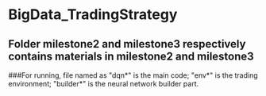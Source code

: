# BigData_TradingStrategy
## Folder milestone2 and milestone3 respectively contains materials in milestone2 and milestone3
###For running, file named as "dqn*" is the main code; "env*" is the trading environment; "builder*" is the neural network builder part.

